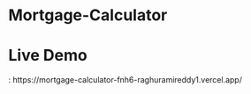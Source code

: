 # Mortgage-Calculator
<h1>Live Demo</h1> : https://mortgage-calculator-fnh6-raghuramireddy1.vercel.app/
